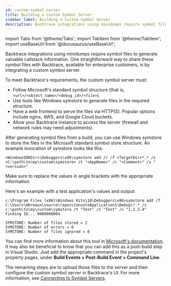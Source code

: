 ```yaml
---
id: custom-symbol-server
title: Building a Custom Symbol Server
sidebar_label: Building a Custom Symbol Server
description: Backtrace integrations using minidumps require symbol files to generate valuable callstack information.
---
```


import Tabs from '@theme/Tabs';
import TabItem from '@theme/TabItem';
import useBaseUrl from '@docusaurus/useBaseUrl';

Backtrace integrations using minidumps require symbol files to generate valuable callstack information. One straightforward way to share these symbol files with Backtrace, available for enterprise customers, is by integrating a custom symbol server.

To meet Backtrace's requirements, the custom symbol server must:

- Follow Microsoft's standard symbol structure (that is, `<url>/<object_name>/<debug_id>/<file>`).
- Use tools like Windows symstore to generate files in the required structure.
- Have a web frontend to serve the files via HTTP(S). Popular options include nginx, AWS, and Google Cloud buckets.
- Allow your Backtrace instance to access the server (firewall and network rules may need adjustments).

After generating symbol files from a build, you can use Windows symstore to store the files in the Microsoft standard symbol store structure. An example invocation of symstore looks like this:

```shell
<WindowsSDKDir>\Debuggers\x86\symstore add /r /f <TargetDir>*.* /s <C:\path\to\my\custom\symstore> /t "<AppName>" /c "<Comment>" /v "<version>"
```

Make sure to replace the values in angle brackets with the appropriate information.

Here's an example with a test application's values and output:

```shell
c:\Program Files (x86)\Windows Kits\10\Debuggers\x86>symstore add /f C:\Users\mbreaux\source\repos\ConsoleApplication1\Debug\*.* /s c:\path\to\my\custom\symstore /t "Test" /c "Test" /v "1.2.3.4"
Finding ID... 0000000004

SYMSTORE: Number of files stored = 2
SYMSTORE: Number of errors = 0
SYMSTORE: Number of files ignored = 0
```

You can find more information about this tool in [Microsoft's documentation](https://docs.microsoft.com/en-us/windows/win32/debug/symbol-servers-and-symbol-stores). It may also be beneficial to know that you can add this as a post-build step in Visual Studio. Just add the appropriate command in the project's property pages, under **Build Events > Post-Build Event > Command Line**.

The remaining steps are to upload those files to the server and then configure the custom symbol server in Backtrace's UI. For more information, see [Connecting to Symbol Servers](/error-reporting/project-setup/symbol-servers/).
